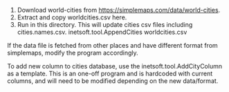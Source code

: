 1. Download world-cities from https://simplemaps.com/data/world-cities.
2. Extract and copy worldcities.csv here.
3. Run in this directory. This will update cities csv files including cities.names.csv.
       inetsoft.tool.AppendCities worldcities.csv

If the data file is fetched from other places and have different format from simplemaps,
modify the program accordingly.

To add new column to cities database, use the inetsoft.tool.AddCityColumn as a template.
This is an one-off program and is hardcoded with current columns, and will need to be
modified depending on the new data/format.
